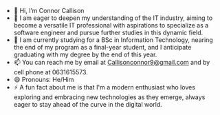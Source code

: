 - 👋 Hi, I’m Connor Callison
- 👀 I am eager to deepen my understanding of the IT industry, aiming to become a versatile IT professional with aspirations to specialize as a software engineer and pursue further studies in this dynamic field.
- 🌱 I am currently studying for a BSc in Information Technology, nearing the end of my program as a final-year student, and I anticipate graduating with my degree by the end of this year.
- 📫 You can reach me by email at Callisonconnor9@gmail.com and by cell phone at 0631615573.
- 😄 Pronouns: He/Him
- ⚡ A fun fact about me is that I'm a modern enthusiast who loves exploring and embracing new technologies as they emerge, always eager to stay ahead of the curve in the digital world.

<!---
ConnorCallison9/ConnorCallison9 is a ✨ special ✨ repository because its `README.md` (this file) appears on your GitHub profile.
You can click the Preview link to take a look at your changes.
--->
